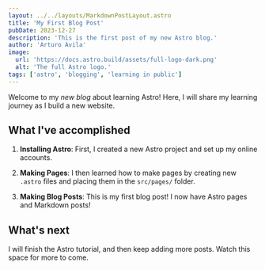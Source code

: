 ```yaml
---
layout: ../../layouts/MarkdownPostLayout.astro
title: 'My First Blog Post'
pubDate: 2023-12-27
description: 'This is the first post of my new Astro blog.'
author: 'Arturo Avila'
image:
  url: 'https://docs.astro.build/assets/full-logo-dark.png'
  alt: 'The full Astro logo.'
tags: ['astro', 'blogging', 'learning in public']
---
```


Welcome to my _new blog_ about learning Astro! Here, I will share my learning journey as I build a new website.

## What I've accomplished

1. **Installing Astro**: First, I created a new Astro project and set up my online accounts.

2. **Making Pages**: I then learned how to make pages by creating new `.astro` files and placing them in the `src/pages/` folder.

3. **Making Blog Posts**: This is my first blog post! I now have Astro pages and Markdown posts!

## What's next

I will finish the Astro tutorial, and then keep adding more posts. Watch this space for more to come.
